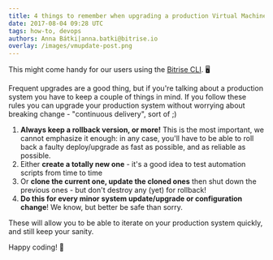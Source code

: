 ```yaml
---
title: 4 things to remember when upgrading a production Virtual Machine
date: 2017-08-04 09:28 UTC
tags: how-to, devops
authors: Anna Bátki|anna.batki@bitrise.io
overlay: /images/vmupdate-post.png
---
```


This might come handy for our users using the [Bitrise CLI](http://devcenter.bitrise.io/bitrise-cli/?utm_source=bitriseblog&utm_medium=web&utm_campaign=17w31prodvirtualmachine). 🖥

Frequent upgrades are a good thing, but if you're talking about a production system you have to keep a couple of things in mind. If you follow these rules you can upgrade your production system without worrying about breaking change - "continuous delivery", sort of ;)

1. __Always keep a rollback version, or more!__ This is the most important, we cannot emphasize it enough: in any case, you'll have to be able to roll back a faulty deploy/upgrade as fast as possible, and as reliable as possible.
2. Either __create a totally new one__ - it's a good idea to test automation scripts from time to time
3. Or __clone the current one, update the cloned ones__ then shut down the previous ones - but don't destroy any (yet) for rollback!
4. __Do this for every minor system update/upgrade or configuration change__! We know, but better be safe than sorry.

These will allow you to be able to iterate on your production system quickly, and still keep your sanity.

Happy coding! 🌟
